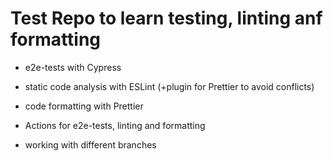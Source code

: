 # Test Repo to learn testing, linting anf formatting

- e2e-tests with Cypress
- static code analysis with ESLint (+plugin for Prettier to avoid conflicts)
- code formatting with Prettier

- Actions for e2e-tests, linting and formatting
- working with different branches
